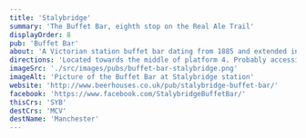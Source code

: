 ```yaml
---
title: 'Stalybridge'
summary: 'The Buffet Bar, eighth stop on the Real Ale Trail'
displayOrder: 8
pub: 'Buffet Bar'
about: 'A Victorian station buffet bar dating from 1885 and extended into the 1st class ladies waiting room.'
directions: 'Located towards the middle of platform 4. Probably accessible from the platform, otherwise turn immediately left after leaving the station and walk back along the side of the station building to find the bar.'
imageSrc: './src/images/pubs/buffet-bar-stalybridge.png'
imageAlt: 'Picture of the Buffet Bar at Stalybridge station'
website: 'http://www.beerhouses.co.uk/pub/stalybridge-buffet-bar/'
facebook: 'https://www.facebook.com/StalybridgeBuffetBar/'
thisCrs: 'SYB'
destCrs: 'MCV'
destName: 'Manchester'
---
```

